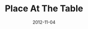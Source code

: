 ---
layout: music 
title: "Place At The Table"
series: "A Journey Home"
date: 2012-11-04 
description: "How are you living at home? God’s greatest desire for you is to come home and receive your identity as His treasured child."
audio: "http://www.crossroads.net/players/media/hq/journeyhome_05.mp3"
audio-duration: "51:32"
src: "http://www.crossroads.net/players/media/series/190x110_Home.jpg"
---